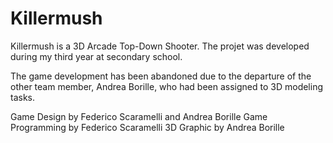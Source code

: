 # Killermush

Killermush is a 3D Arcade Top-Down Shooter. The projet was developed during my third year at secondary school. 

The game development has been abandoned due to the departure of the other team member, Andrea Borille, who had been assigned to 3D modeling tasks.

Game Design by Federico Scaramelli and Andrea Borille
Game Programming by Federico Scaramelli
3D Graphic by Andrea Borille
